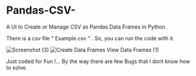 # Pandas-CSV-
A UI to Create or Manage CSV  as Pandas Data Frames in Python .

There is a csv file " Example.csv " . So, you can run the code with it.

![Screenshot (3)](https://github.com/KUDewmina/Pandas-CSV-/assets/165687248/54686876-85bb-4cd6-8f17-930f41d3cd87)
![Create Data Frames View Data Frames (1)](https://github.com/KUDewmina/Pandas-CSV-/assets/165687248/8408a6f1-fb67-42b5-ad8e-dde0a9b165c1)


Just coded for Fun !...
By the way there are few Bugs that I dont know how to solve.
